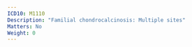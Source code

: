 ```yaml
---
ICD10: M1110
Description: "Familial chondrocalcinosis: Multiple sites"
Matters: No
Weight: 0
---
```


